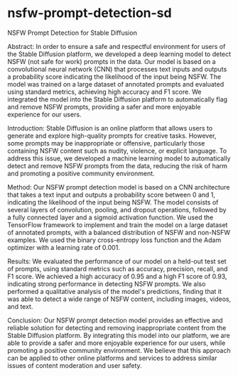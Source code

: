# nsfw-prompt-detection-sd
NSFW Prompt Detection for Stable Diffusion

Abstract: In order to ensure a safe and respectful environment for users of the Stable Diffusion platform, we developed a deep learning model to detect NSFW (not safe for work) prompts in the data. Our model is based on a convolutional neural network (CNN) that processes text inputs and outputs a probability score indicating the likelihood of the input being NSFW. The model was trained on a large dataset of annotated prompts and evaluated using standard metrics, achieving high accuracy and F1 score. We integrated the model into the Stable Diffusion platform to automatically flag and remove NSFW prompts, providing a safer and more enjoyable experience for our users.

Introduction: Stable Diffusion is an online platform that allows users to generate and explore high-quality prompts for creative tasks. However, some prompts may be inappropriate or offensive, particularly those containing NSFW content such as nudity, violence, or explicit language. To address this issue, we developed a machine learning model to automatically detect and remove NSFW prompts from the data, reducing the risk of harm and promoting a positive community environment.

Method: Our NSFW prompt detection model is based on a CNN architecture that takes a text input and outputs a probability score between 0 and 1, indicating the likelihood of the input being NSFW. The model consists of several layers of convolution, pooling, and dropout operations, followed by a fully connected layer and a sigmoid activation function. We used the TensorFlow framework to implement and train the model on a large dataset of annotated prompts, with a balanced distribution of NSFW and non-NSFW examples. We used the binary cross-entropy loss function and the Adam optimizer with a learning rate of 0.001.

Results: We evaluated the performance of our model on a held-out test set of prompts, using standard metrics such as accuracy, precision, recall, and F1 score. We achieved a high accuracy of 0.95 and a high F1 score of 0.93, indicating strong performance in detecting NSFW prompts. We also performed a qualitative analysis of the model's predictions, finding that it was able to detect a wide range of NSFW content, including images, videos, and text.

Conclusion: Our NSFW prompt detection model provides an effective and reliable solution for detecting and removing inappropriate content from the Stable Diffusion platform. By integrating this model into our platform, we are able to provide a safer and more enjoyable experience for our users, while promoting a positive community environment. We believe that this approach can be applied to other online platforms and services to address similar issues of content moderation and user safety.
